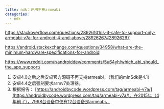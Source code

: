 ```yaml
---
title: ndk：还用不用armeabi
categories:
  - ndk
---
```


https://stackoverflow.com/questions/28926101/is-it-safe-to-support-only-armeabi-v7a-for-android-4-and-above/28926267#28926267

https://android.stackexchange.com/questions/34958/what-are-the-minimum-hardware-specifications-for-android

https://www.reddit.com/r/androiddev/comments/5u64yh/which_abi_should_the_app_support/

1. 安卓4.0之后之后安卓官方源码不再支持armeabi。（我们的minSdk是4.1）
2. 安卓4.4之后强制要求armv7处理器。
3. 根据报告： [https://androidbycode.wordpress.com/tag/armeabi-v7a/](https://androidbycode.wordpress.com/tag/armeabi-v7a/)。在2015年（4年前了），7998台设备中仅有12台设备是armeabi。
                                                                                                                                                                                                                                                                                                                                                                                                                                                                                                                                                                                                                                                                                                                                                                                                                                                                                                                                                                                                                                                                                                                                                                                                                                                                                                                                                                                                                                                                                                                                                                                                                                                                                                                                                                                                                                                                                                                                                                                                                                                                                                                                                                                                                                                                                                                                                                                                                                                                                                                                                                                                                                                                                                                                                                                                                                                                                                                                                                                                                                                                                                                                                                                                                                                                                                                                                                                                                                                                                                                                                                                                                                                                                                                                                                                                                                                                                                                                                                                                                                                                                                                                                                                                                                                                                                                                                                                                                                                                                                                                                                                                                                                                                                                                                                                                                                                                                                                                                                                                                                                                                                                                                                                                                                                                                                                                                                                                                                                                                                                                                                                                                                                                                                                                                                                                                                                                                                                                                                                                                                                                                                                                                                                                                                                                                                                                                                                                                                                                                                                                                                                                                                                                                                                                                                                                                                                                                                                                                                                                                                                                                                                                                                                                                                                                                                                                                                                                                                                                                                                                                                                                                                                                                                                                                                                                                                                                                                                                                                                                                                                                                                                                                                                                                                                                                                                                                                                                                                                                                                                                                                                                                                                                                                                                                                                                                                                                                                                                                                                                                                                                                                                                                                                                                                                                                                                                                                                                                                                                                                                                                                                                                                                                                                                                                                                                                                                                                                                                                                    